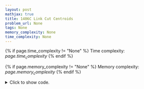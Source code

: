 ```yaml
---
layout: post
mathjax: true
title: 1406C Link Cut Centroids
problem_url: None
tags: None
memory_complexity: None
time_complexity: None
---
```




{% if page.time_complexity != "None" %}
Time complexity: ${{ page.time_complexity }}$
{% endif %}

{% if page.memory_complexity != "None" %}
Memory complexity: ${{ page.memory_complexity }}$
{% endif %}

<details>
<summary>
<p style="display:inline">Click to show code.</p>
</summary>
```cpp
{% raw %}
using namespace std;
using ll = long long;
using ii = pair<int, int>;
using vi = vector<int>;
int const NMAX = 1e5 + 11;
int n, sz[NMAX];
vi g[NMAX];
void calc_sz(int u, int p)
{
    sz[u] = 1;
    for (auto v : g[u])
    {
        if (v == p)
            continue;
        calc_sz(v, u);
        sz[u] += sz[v];
    }
}
int find_centroid(int u, int p, int n)
{
    for (auto v : g[u])
        if (v != p and sz[v] > n / 2)
            return find_centroid(v, u, n);
    return u;
}
ii find_leaf(int u, int p)
{
    int vmax = 0;
    for (auto v : g[u])
    {
        if (v == p)
            continue;
        if (sz[v] > sz[vmax])
            vmax = v;
    }
    if (vmax == 0)
        return {p, u};
    return find_leaf(vmax, u);
}
int main(void)
{
    int t;
    cin >> t;
    while (t--)
    {
        memset(sz, 0, sizeof sz);
        for (int i = 0; i < NMAX; ++i)
            g[i].clear();
        cin >> n;
        for (int i = 0; i < n - 1; ++i)
        {
            int u, v;
            cin >> u >> v;
            g[u].push_back(v);
            g[v].push_back(u);
        }
        int root = 1;
        calc_sz(root, -1);
        root = find_centroid(root, -1, n);
        memset(sz, 0, sizeof sz);
        calc_sz(root, -1);
        auto [u, v] = find_leaf(root, -1);
        cout << u << " " << v << endl;
        cout << root << " " << v << endl;
    }
    return 0;
}

{% endraw %}
```
</details>

